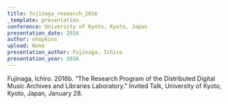 ```yaml
---
title: fujinaga_research_2016
_template: presentation
conference: University of Kyoto, Kyoto, Japan
presentation_date: 2016
author: ehopkins
upload: None
presentation_author: Fujinaga, Ichiro
presentation_year: 2016
---
```

Fujinaga, Ichiro. 2016b. “The Research Program of the Distributed Digital Music Archives and Libraries Laboratory.” Invited Talk, University of Kyoto, Kyoto, Japan, January 28.
